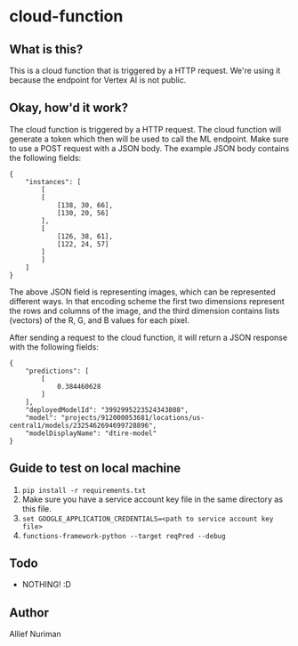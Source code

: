 # cloud-function

## What is this?
This is a cloud function that is triggered by a HTTP request. We're using it because the endpoint for Vertex AI is not public.

## Okay, how'd it work?
The cloud function is triggered by a HTTP request. The cloud function will generate a token which then will be used to call the ML endpoint. Make sure to use a POST request with a JSON body. The example JSON body contains the following fields:

    {
        "instances": [
            [
            [
                [138, 30, 66],
                [130, 20, 56]
            ],
            [
                [126, 38, 61],
                [122, 24, 57]
            ]
            ]
        ]
    }

The above JSON field is representing images, which can be represented different ways. In that encoding scheme the first two dimensions represent the rows and columns of the image, and the third dimension contains lists (vectors) of the R, G, and B values for each pixel.

After sending a request to the cloud function, it will return a JSON response with the following fields:

    {
        "predictions": [
            [
                0.384460628
            ]
        ],
        "deployedModelId": "3992995223524343808",
        "model": "projects/912000053681/locations/us-central1/models/2325462694699728896",
        "modelDisplayName": "dtire-model"
    }

## Guide to test on local machine
1. ```pip install -r requirements.txt```
2. Make sure you have a service account key file in the same directory as this file.
3. ```set GOOGLE_APPLICATION_CREDENTIALS=<path to service account key file>```
4. ```functions-framework-python --target reqPred --debug```

## Todo
- NOTHING! :D

## Author
Allief Nuriman